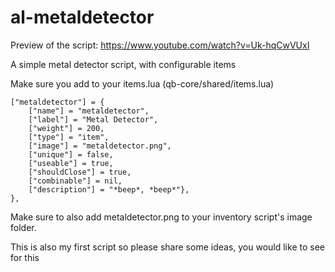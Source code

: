 # al-metaldetector

Preview of the script: https://www.youtube.com/watch?v=Uk-hqCwVUxI

A simple metal detector script, with configurable items


Make sure you add to your items.lua (qb-core/shared/items.lua)

    ["metaldetector"] = {
        ["name"] = "metaldetector",					
        ["label"] = "Metal Detector",					
        ["weight"] = 200,		
        ["type"] = "item",		
        ["image"] = "metaldetector.png",				
        ["unique"] = false, 	
        ["useable"] = true,	
        ["shouldClose"] = true,	
        ["combinable"] = nil,	
        ["description"] = "*beep*, *beep*"},
    },

Make sure to also add metaldetector.png to your inventory script's image folder.

This is also my first script so please share some ideas, you would like to see for this
